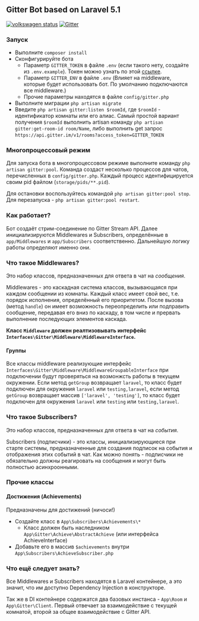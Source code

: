 ## Gitter Bot based on Laravel 5.1

[![volkswagen status](https://auchenberg.github.io/volkswagen/volkswargen_ci.svg?v=1)](https://github.com/auchenberg/volkswagen) 
[![Gitter](https://badges.gitter.im/Join%20Chat.svg)](https://gitter.im/LaravelRUS/GitterBot?utm_source=badge&utm_medium=badge&utm_campaign=pr-badge&utm_content=badge)

### Запуск

- Выполните `composer install`
- Сконфигурируйте бота 
    - Параметр `GITTER_TOKEN` в файле `.env` (если такого нету, 
        создайте из `.env.example`). Токен можно узнать по этой [ссылке](https://developer.gitter.im/apps).
    - Параметр `GITTER_ENV` в файле `.env` (Влияет на middleware, которые будет использовать бот. По умолчанию подключаются все middleware.)
    - Прочие параметры находятся в файле `config/gitter.php`
- Выполните миграции `php artisan migrate`
- Введите `php artisan gitter:listen $roomId`, где `$roomId` - идентификатор комнаты или его алиас. 
    Самый простой вариант получения `$roomId` выполнить artisan команду `php artisan gitter:get-room-id room/Name`,
    либо выполнить get запрос `https://api.gitter.im/v1/rooms?access_token=GITTER_TOKEN`
    

### Многопроцессовый режим

Для запуска бота в многопроцессовом режиме выполните команду 
`php artisan gitter:pool`. Команда создаст несколько процессов для 
чатов, перечисленных в `config/gitter.php`. Каждый процесс 
идентифицируется своим pid файлом (`storage/pids/**.pid`). 

Для остановки воспользуйтесь командой `php artisan gitter:pool stop`. 
Для перезапуска - `php artisan gitter:pool restart`.
 

### Как работает?

Бот создаёт стрим-соединение по Gitter Stream API. Далее 
инициализируются Middlewares и Subscribers, определённые 
в `app/Middlewares` и `app/Subscribers` соответственно. 
Дальнейшую логику работы определяют именно они.
 
### Что такое Middlewares?

Это набор классов, предназначенных для ответа в чат на *сообщения*.

Middlewares - это каскадная система классов, вызывающаяся 
при каждом сообщении из комнаты. Каждый класс имеет свой вес, 
т.е. порядок исполнения, определённый его приоритетом. После 
вызова (метод `handle`) он имеет возможность переопределить 
или подправить сообщение, передавая его вниз по каскаду, в том 
числе и прервать выполнение последующих элементов каскада.

**Класс `Middleware` должен реалтизовывать интерфейс `Interfaces\Gitter\Middleware\MiddlewareInterface`.**

#### Группы
Все классы middleware реализующие интерфейс `Interfaces\Gitter\Middleware\MiddlewareGroupableInterface` при подключении
будут проверяться на возмонжсть работы в текущем окружении.
Если метод `getGroup` возвращает `laravel`,  то класс будет подключен для окружения `laravel` или `testing,laravel`, 
если метод `getGroup` возвращает массив `['laravel', 'testing']`, то класс будет подключен для окружения `laravel` или `testing` или `testing,laravel`.
  
### Что такое Subscribers?

Это набор классов, предназначенных для ответа в чат на *события*.

Subscribers (подписчики) - это классы, инициализирующиеся 
при старте системы, предназначенные для создания подписок на 
события и отображения этих событий в чат. Как можно понять - 
подписчики не обязательно должны реагировать на сообщения и
могут быть полностью асинхроонными.

### Прочие классы

#### Достижения (Achievements)

Предназначены для достижений (ничоси!)

- Создайте класс в `App\Subscribers\Achievements\*`
    - Класс должен быть наследником `App\Gitter\Achieve\AbstractAchieve` (или интерфейса AchieveInterface)
- Добавьте его в массив `$achievements` внутри `App\Subscribers\AchieveSubscriber.php`

### Что ещё следует знать?

Все Middlewares и Subscribers находятся в Laravel контейнере,
а это значит, что им доступно Dependency Injection в конструкторе.

Так же в DI контейнере содержатся два базовых инстанса - 
`App\Room` и `App\Gitter\Client`. Первый отвечает за взаимодействие 
с текущей комнатой, второй за общее взаимодействие с Gitter API.
